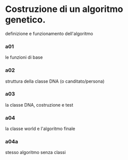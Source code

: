 # Costruzione di un algoritmo genetico. 

definizione e funzionamento dell'algoritmo

### a01 

le funzioni di base 

### a02 

struttura della classe DNA (o canditato/persona) 

### a03 

la classe DNA, costruzione e test

### a04 

la classe world e l'algoritmo finale

### a04a 

stesso algoritmo senza classi
